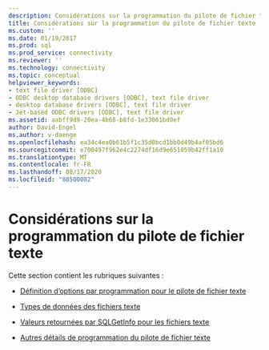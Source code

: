 ```yaml
---
description: Considérations sur la programmation du pilote de fichier texte
title: Considérations sur la programmation du pilote de fichier texte | Microsoft Docs
ms.custom: ''
ms.date: 01/19/2017
ms.prod: sql
ms.prod_service: connectivity
ms.reviewer: ''
ms.technology: connectivity
ms.topic: conceptual
helpviewer_keywords:
- text file driver [ODBC]
- ODBC desktop database drivers [ODBC], text file driver
- desktop database drivers [ODBC], text file driver
- Jet-based ODBC drivers [ODBC], text file driver
ms.assetid: aabff9d9-20ea-4b68-b8fd-1e33061bd0ef
author: David-Engel
ms.author: v-daenge
ms.openlocfilehash: ea34c4ea0b61b5f1c35d0bcd1bb0d49b4af05bd6
ms.sourcegitcommit: e700497f962e4c2274df16d9e651059b42ff1a10
ms.translationtype: MT
ms.contentlocale: fr-FR
ms.lasthandoff: 08/17/2020
ms.locfileid: "88500082"
---
```

# <a name="text-file-driver-programming-considerations"></a>Considérations sur la programmation du pilote de fichier texte
Cette section contient les rubriques suivantes :  
  
-   [Définition d’options par programmation pour le pilote de fichier texte](../../odbc/microsoft/setting-options-programmatically-for-the-text-file-driver.md)  
  
-   [Types de données des fichiers texte](../../odbc/microsoft/text-file-data-types.md)  
  
-   [Valeurs retournées par SQLGetInfo pour les fichiers texte](../../odbc/microsoft/sqlgetinfo-returned-values-for-text-files.md)  
  
-   [Autres détails de programmation du pilote de fichier texte](../../odbc/microsoft/other-text-file-driver-programming-details.md)
